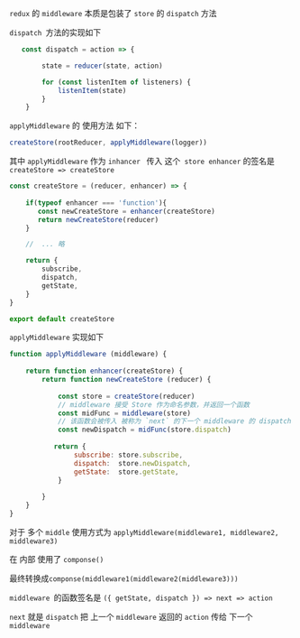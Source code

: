`redux` 的 `middleware` 本质是包装了 `store` 的 `dispatch` 方法

`dispatch `方法的实现如下

``` javascript
   const dispatch = action => {

        state = reducer(state, action)

        for (const listenItem of listeners) {
            listenItem(state)
        }
    }
```



`applyMiddleware` 的 使用方法 如下： 

``` javascript
createStore(rootReducer, applyMiddleware(logger))
```

其中 `applyMiddleware` 作为 `inhancer ` 传入  这个` store enhancer` 的签名是 `createStore => createStore`

``` javascript
const createStore = (reducer, enhancer) => {
    
    if(typeof enhancer === 'function'){
       const newCreateStore = enhancer(createStore)
       return newCreateStore(reducer)
    }

    //	... 略

    return {
        subscribe,
        dispatch,
        getState,
    }
}

export default createStore
```



`applyMiddleware` 实现如下

``` javascript
function applyMiddleware (middleware) {
    
    return function enhancer(createStore) {
        return function newCreateStore (reducer) {
            
            const store = createStore(reducer)
            // middleware 接受 Store 作为命名参数，并返回一个函数
            const midFunc = middleware(store)
            // 该函数会被传入 被称为 `next` 的下一个 middleware 的 dispatch 方法，并返回一个接收 action 的新函数
            const newDispatch = midFunc(store.dispatch)
            
           return {
                subscribe: store.subscribe,
                dispatch:  store.newDispatch,
                getState:  store.getState,
            }
            
        }
    }
}
```

对于 多个 `middle` 使用方式为 `applyMiddleware(middleware1, middleware2, middleware3)`

在 内部 使用了 `componse()`

最终转换成`componse(middleware1(middleware2(middleware3)))`

`middleware `的函数签名是 `({ getState, dispatch }) => next => action`



`next` 就是 `dispatch`   把 上一个 `middleware` 返回的 `action` 传给 下一个 `middleware`